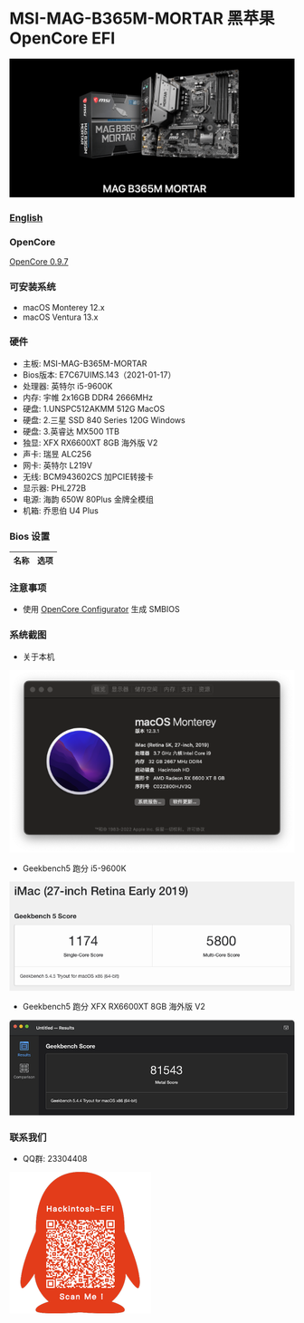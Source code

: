 # MSI-MAG-B365M-MORTAR  黑苹果 OpenCore EFI

![image](ScreenShot/Motherboard.png)

### [English](https://github.com/hackintosh-efi/MAG-B365M-MORTAR-OpenCore)

### OpenCore

[OpenCore 0.9.7](https://github.com/acidanthera/OpenCorePkg)

### 可安装系统

- macOS Monterey 12.x 
- macOS Ventura  13.x 

### 硬件

- 主板: MSI-MAG-B365M-MORTAR
- Bios版本: E7C67UIMS.143（2021-01-17）
- 处理器: 英特尔 i5-9600K
- 内存: 宇帷 2x16GB DDR4 2666MHz
- 硬盘: 1.UNSPC512AKMM 512G MacOS
- 硬盘: 2.三星 SSD 840 Series 120G Windows
- 硬盘: 3.英睿达 MX500 1TB
- 独显: XFX RX6600XT 8GB 海外版 V2
- 声卡: 瑞昱 ALC256
- 网卡: 英特尔 L219V
- 无线: BCM943602CS 加PCIE转接卡
- 显示器: PHL272B
- 电源: 海韵 650W 80Plus 金牌全模组
- 机箱: 乔思伯 U4 Plus

### Bios 设置

| 名称 | 选项 |
| ----- | --- |

### 注意事项

 - 使用 [OpenCore Configurator](https://mackie100projects.altervista.org/opencore-configurator/) 生成 SMBIOS


### 系统截图

- 关于本机

![image](ScreenShot/aboutthismac.png)

- Geekbench5 跑分 i5-9600K 

![image](ScreenShot/Geekbench5.png)

- Geekbench5 跑分 XFX RX6600XT 8GB 海外版 V2

![image](ScreenShot/metal.png)

### 联系我们 

- QQ群: 23304408

![image](ScreenShot/QRCode.png)
